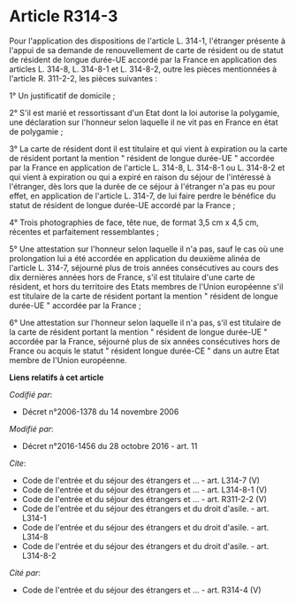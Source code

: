 # Article R314-3

Pour l'application des dispositions de l'article L. 314-1, l'étranger présente à l'appui de sa demande de renouvellement de
carte de résident ou de statut de résident de longue durée-UE accordé par la France en application des articles L. 314-8, L.
314-8-1 et L. 314-8-2, outre les pièces mentionnées à l'article R. 311-2-2, les pièces suivantes : 

1° Un justificatif de domicile ; 

2° S'il est marié et ressortissant d'un Etat dont la loi autorise la polygamie, une déclaration sur l'honneur selon laquelle
il ne vit pas en France en état de polygamie ; 

3° La carte de résident dont il est titulaire et qui vient à expiration ou la carte de résident portant la mention " résident
de longue durée-UE " accordée par la France en application de l'article L. 314-8, L. 314-8-1 ou L. 314-8-2 et qui vient à
expiration ou qui a expiré en raison du séjour de l'intéressé à l'étranger, dès lors que la durée de ce séjour à l'étranger
n'a pas eu pour effet, en application de l'article L. 314-7, de lui faire perdre le bénéfice du statut de résident de longue
durée-UE accordé par la France ; 

4° Trois photographies de face, tête nue, de format 3,5 cm x 4,5 cm, récentes et parfaitement ressemblantes ; 

5° Une attestation sur l'honneur selon laquelle il n'a pas, sauf le cas où une prolongation lui a été accordée en application
du deuxième alinéa de l'article L. 314-7, séjourné plus de trois années consécutives au cours des dix dernières années hors
de France, s'il est titulaire d'une carte de résident, et hors du territoire des Etats membres de l'Union européenne s'il est
titulaire de la carte de résident portant la mention " résident de longue durée-UE " accordée par la France ; 

6° Une attestation sur l'honneur selon laquelle il n'a pas, s'il est titulaire de la carte de résident portant la mention "
résident de longue durée-UE " accordée par la France, séjourné plus de six années consécutives hors de France ou acquis le
statut " résident longue durée-CE " dans un autre Etat membre de l'Union européenne.

**Liens relatifs à cet article**

_Codifié par_:

  - Décret n°2006-1378 du 14 novembre 2006

_Modifié par_:

  - Décret n°2016-1456 du 28 octobre 2016 - art. 11

_Cite_:

  - Code de l'entrée et du séjour des étrangers et ... - art. L314-7 (V)
  - Code de l'entrée et du séjour des étrangers et ... - art. L314-8-1 (V)
  - Code de l'entrée et du séjour des étrangers et ... - art. R311-2-2 (V)
  - Code de l'entrée et du séjour des étrangers et du droit d'asile. - art. L314-1
  - Code de l'entrée et du séjour des étrangers et du droit d'asile. - art. L314-8
  - Code de l'entrée et du séjour des étrangers et du droit d'asile. - art. L314-8-2

_Cité par_:

  - Code de l'entrée et du séjour des étrangers et ... - art. R314-4 (V)
